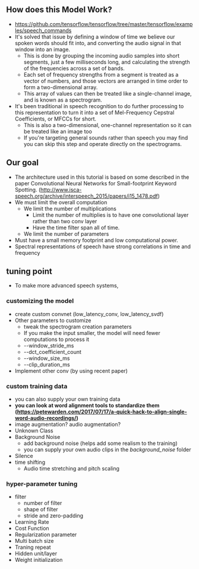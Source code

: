 ## How does this Model Work?
- https://github.com/tensorflow/tensorflow/tree/master/tensorflow/examples/speech_commands
- It's solved that issue by defining a window of time we believe our spoken words should fit into, and converting the audio signal in that window into an image.
  - This is done by grouping the incoming audio samples into short segments, just a few milliseconds long, and calculating the strength of the frequencies across a set of bands.
  - Each set of frequency strengths from a segment is treated as a vector of numbers, and those vectors are arranged in time order to form a two-dimensional array.
  - This array of values can then be treated like a single-channel image, and is known as a spectrogram.
- It's been traditional in speech recognition to do further processing to this representation to turn it into a set of Mel-Frequency Cepstral Coefficients, or MFCCs for short. 
  - This is also a two-dimensional, one-channel representation so it can be treated like an image too
  - If you're targeting general sounds rather than speech you may find you can skip this step and operate directly on the spectrograms.

## Our goal
- The architecture used in this tutorial is based on some described in the paper Convolutional Neural Networks for Small-footprint Keyword Spotting. (http://www.isca-speech.org/archive/interspeech_2015/papers/i15_1478.pdf)
- We must limit the overall computation
  - We limit the number of multiplications
    - Limit the number of multiplies is to have one convolutional layer rather than two conv layer
    - Have the time filter span all of time.
  - We limit the number of parameters
- Must have a small memory footprint and low computational power.
- Spectral representations of speech have strong correlations in time and frequency


## tuning point
- To make more advanced speech systems,

### customizing the model
- create custom convnet (low_latency_conv, low_latency_svdf)
- Other parameters to customize
  - tweak the spectrogram creation parameters
  - If you make the input smaller, the model will need fewer computations to process it
  - --window_stride_ms
  - --dct_coefficient_count
  - --window_size_ms
  - --clip_duration_ms
- Implement other conv (by using recent paper)

### custom training data
- you can also supply your own training data
- <b>you can look at word alignment tools to standardize them (https://petewarden.com/2017/07/17/a-quick-hack-to-align-single-word-audio-recordings/)</b>
- image augmentation? audio augmentation?
- Unknown Class
- Background Noise
  - add background noise (helps add some realism to the training)
  - you can supply your own audio clips in the _background_noise_ folder
- Silence
- time shifting
  - Audio time stretching and pitch scaling

### hyper-parameter tuning
- filter
  - number of filter
  - shape of filter
  - stride and zero-padding
- Learning Rate
- Cost Function
- Regularization parameter
- Multi batch size
- Traning repeat
- Hidden unit/layer
- Weight initialization